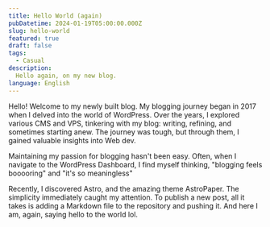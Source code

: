 ```yaml
---
title: Hello World (again)
pubDatetime: 2024-01-19T05:00:00.000Z
slug: hello-world
featured: true
draft: false
tags:
  - Casual
description:
  Hello again, on my new blog.
language: English
---
```


Hello! Welcome to my newly built blog. My blogging journey began in 2017 when I delved into the world of WordPress. Over the years, I explored various CMS and VPS, tinkering with my blog: writing, refining, and sometimes starting anew. The journey was tough, but through them, I gained valuable insights into Web dev.

Maintaining my passion for blogging hasn't been easy. Often, when I navigate to the WordPress Dashboard, I find myself thinking, "blogging feels booooring" and "it's so meaningless"

Recently, I discovered Astro, and the amazing theme AstroPaper. The simplicity immediately caught my attention. To publish a new post, all it takes is adding a Markdown file to the repository and pushing it. And here I am, again, saying hello to the world lol.